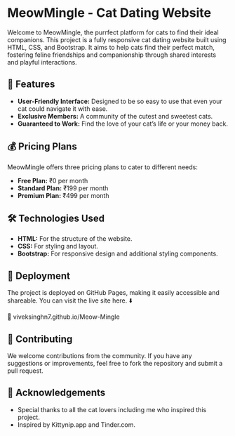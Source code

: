 <h1>MeowMingle - Cat Dating Website</h1>
Welcome to MeowMingle, the purrfect platform for cats to find their ideal companions. 
This project is a fully responsive cat dating website built using HTML, CSS, and Bootstrap. 
It aims to help cats find their perfect match, fostering feline friendships and companionship through shared interests and playful interactions.

<h2>🌟 Features</h2>
<ul>
  <li><strong>User-Friendly Interface:</strong> Designed to be so easy to use that even your cat could navigate it with ease.</li>
  <li><strong>Exclusive Members:</strong> A community of the cutest and sweetest cats.</li>
  <li><strong>Guaranteed to Work:</strong> Find the love of your cat’s life or your money back.</li>
</ul>

<h2>💰 Pricing Plans</h2>
<p>MeowMingle offers three pricing plans to cater to different needs:</p>
<ul>
<li><strong>Free Plan:</strong> ₹0 per month</li>
<li><strong>Standard Plan:</strong> ₹199 per month</li>
<li><strong>Premium Plan:</strong> ₹499 per month</li>
</ul>

<h2>🛠️ Technologies Used</h2>
<ul>
  <li><strong>HTML:</strong> For the structure of the website.</li>
  <li><strong>CSS:</strong> For styling and layout.</li>
  <li><strong>Bootstrap:</strong> For responsive design and additional styling components.</li>
</ul>

<h2>🚀 Deployment</h2>
<p>The project is deployed on GitHub Pages, making it easily accessible and shareable. You can visit the live site here. ⬇️</p>
🔗<span> </span><a https://viveksinghn7.github.io/Meow-mingle/">viveksinghn7.github.io/Meow-Mingle</a>

<h2>🤝 Contributing</h2>
We welcome contributions from the community. If you have any suggestions or improvements, feel free to fork the repository and submit a pull request.

<h2>🙏 Acknowledgements</h2>
<ul>
  <li>Special thanks to all the cat lovers including me who inspired this project.</li>
  <li>Inspired by Kittynip.app and Tinder.com.</li>
  </ul>
